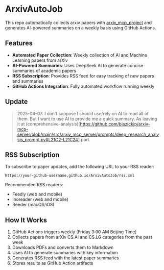 # ArxivAutoJob

This repo automatically collects arxiv papers with [arxiv_mcp_project](https://github.com/blazickjp/arxiv-mcp-server) and generates AI-powered summaries on a weekly basis using GitHub Actions.

## Features

- **Automated Paper Collection**: Weekly collection of AI and Machine Learning papers from arXiv
- **AI-Powered Summaries**: Uses DeepSeek AI to generate concise summaries of academic papers
- **RSS Subscription**: Provides RSS feed for easy tracking of new papers and summaries
- **GitHub Actions Integration**: Fully automated workflow running weekly

## Update
> 2025-04-07:
I don't suppose I should use/rely on AI to read all of them.
But I want to use AI to provide me a quick summary.
As leaving it at (comprehensive-analysis)[https://github.com/blazickjp/arxiv-mcp-server/blob/main/src/arxiv_mcp_server/prompts/deep_research_analysis_prompt.py#L21C2-L21C24] part.

## RSS Subscription

To subscribe to paper updates, add the following URL to your RSS reader:

```
https://your-github-username.github.io/ArxivAutoJob/rss.xml
```

Recommended RSS readers:
- Feedly (web and mobile)
- Inoreader (web and mobile)
- Reeder (macOS/iOS)

## How It Works

1. GitHub Actions triggers weekly (Friday 3:00 AM Beijing Time)
2. Collects papers from arXiv CS.AI and CS.LG categories from the past week
3. Downloads PDFs and converts them to Markdown
4. Uses AI to generate summaries with key information
5. Generates RSS feed with the latest paper summaries
6. Stores results as GitHub Action artifacts
